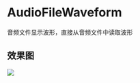 # AudioFileWaveform
音频文件显示波形，直接从音频文件中读取波形

## 效果图
<img src ="https://stanserver.cn:444/%E9%9F%B3%E9%A2%91%E6%B3%A2%E5%BD%A2.png">


